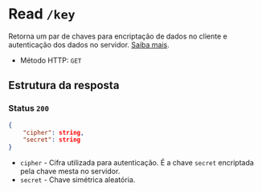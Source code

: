# Read `/key`

Retorna um par de chaves para encriptação de dados no cliente e autenticação dos
dados no servidor.
[Saiba mais](https://boto3.amazonaws.com/v1/documentation/api/latest/reference/services/kms/client/generate_data_key.html).

- Método HTTP: `GET`

## Estrutura da resposta

### Status `200`

```json
{
    "cipher": string,
    "secret": string
}
```

- `cipher` - Cifra utilizada para autenticação. É a chave `secret` encriptada
  pela chave mesta no servidor.
- `secret` - Chave simétrica aleatória.
